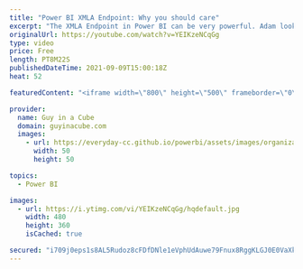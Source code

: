 ```yaml
---
title: "Power BI XMLA Endpoint: Why you should care"
excerpt: "The XMLA Endpoint in Power BI can be very powerful. Adam looks at what it is and how to get started with it. If you are using Power BI Premium or Premium Per User, you need to know about this!  Live Stream Question: https://youtu.be/_SLFZiA3peU?t=1229  XMLA Endpoint Documentation: https://docs.microsoft.com/power-bi/admin/service-premium-connect-tools"
originalUrl: https://youtube.com/watch?v=YEIKzeNCqGg
type: video
price: Free
length: PT8M22S
publishedDateTime: 2021-09-09T15:00:18Z
heat: 52

featuredContent: "<iframe width=\"800\" height=\"500\" frameborder=\"0\" src=\"https://www.youtube.com/embed/YEIKzeNCqGg\" allow=\"accelerometer; autoplay; encrypted-media; gyroscope; picture-in-picture\" allowfullscreen></iframe>"

provider:
  name: Guy in a Cube
  domain: guyinacube.com
  images:
    - url: https://everyday-cc.github.io/powerbi/assets/images/organizations/guyinacube.com-50x50.jpg
      width: 50
      height: 50

topics:
  - Power BI

images:
  - url: https://i.ytimg.com/vi/YEIKzeNCqGg/hqdefault.jpg
    width: 480
    height: 360
    isCached: true

secured: "i709j0eps1s8AL5Rudoz8cFDfDNle1eVphUdAuwe79Fnux8RggKLGJ0E0VaXkcmFi5sCEJn1nqIot8dRMQvdzZcP+rkn5CMqsnz79ZreMFZNpD1esWWpceMtdqlVy75TufqRpOnkEJA2/+J8HoGwBGJ5p8x9g1PKq8YVPB4kidyQr/FcWlscxkaCmMOwaEGytUAJHyq9jNWUJy+19dtvV/O02aI02bN30f9szppZP8KGwsj0uCqpINVoBIArp/qgGIzqwzlfDINArl88iPMG2jP/6mm2JTy+So/Kn0R2clREsao/QsApz4fVaWrThH6gFDqxpAWt817gBMJ0I+39bdjTh77dU5f02nFfI+Jc5y096IBnhNLpdlsWRYZulxe2ftzv4IIq6Y+sGxiEjXMroGO8Jdk0frdgIZzGFPTxzFU=;7KXGb6zdM2rrrLOfAlZU9A=="
---
```


